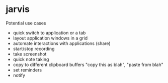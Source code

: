 # jarvis


Potential use cases
- quick switch to application or a tab
- layout application windows in a grid
- automate interactions with applications (share)
- start/stop recording
- take screenshot
- quick note taking
- copy to different clipboard buffers "copy this as blah", "paste from blah"
- set reminders
- notify
